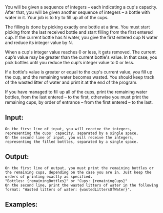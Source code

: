 You will be given a sequence of integers – each indicating a cup's capacity. After that, you will be given another sequence of integers – a bottle with water in it. Your job is to try to fill up all of the cups.

The filling is done by picking exactly one bottle at a time. You must start picking from the last received bottle and start filling from the first entered cup. If the current bottle has N water, you give the first entered cup N water and reduce its integer value by N.

When a cup's integer value reaches 0 or less, it gets removed. The current cup's value may be greater than the current bottle's value. In that case, you pick bottles until you reduce the cup's integer value to 0 or less.

If a bottle's value is greater or equal to the cup's current value, you fill up the cup, and the remaining water becomes wasted. You should keep track of the wasted litter of water and print it at the end of the program. 

If you have managed to fill up all of the cups, print the remaining water bottles, from the last entered – to the first, otherwise you must print the remaining cups, by order of entrance – from the first entered – to the last. 

## Input:

	On the first line of input, you will receive the integers, representing the cups' capacity, separated by a single space. 
	On the second line of input, you will receive the integers, representing the filled bottles, separated by a single space.
	
## Output:

	On the first line of output, you must print the remaining bottles or the remaining cups, depending on the case you are in. Just keep the orders of printing exactly as specified. 
	"Bottles: {remainingBottles}" or "Cups: {remainingCups}"
	On the second line, print the wasted litters of water in the following format: "Wasted litters of water: {wastedLittersOfWater}".

## Examples:

